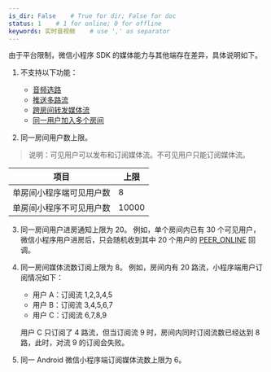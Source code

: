 ```yaml
---
is_dir: False    # True for dir; False for doc
status: 1    # 1 for online; 0 for offline
keywords: 实时音视频    # use ',' as separator
---
```


由于平台限制，微信小程序 SDK 的媒体能力与其他端存在差异，具体说明如下。
1. 不支持以下功能：
	- [音频选路](113547)
	- [推送多路流](70139)
	- [跨房间转发媒体流](104398)
	- [同一用户加入多个房间](196844)
	
2. 同一房间用户数上限。
> 说明：可见用户可以发布和订阅媒体流。不可见用户只能订阅媒体流。

| 项目 | 上限 |
| --- | --- |
| 单房间小程序端可见用户数 | 8 |
| 单房间小程序不可见用户数 | 10000 |

3. 同一房间用户进房通知上限为 20。
例如，单个房间内已有 30 个可见用户，微信小程序用户进房后，只会随机收到其中 20 个用户的  [PEER_ONLINE](78566.md#peer-online) 回调。


4. 同一房间媒体流数订阅上限为 8。
例如，房间内有 20 路流，小程序端用户订阅情况如下：
	- 用户 A：订阅流 1,2,3,4,5
	- 用户 B：订阅流 3,4,5,6,7
	- 用户 C：订阅流 6,7,8,9

	用户 C 只订阅了 4 路流，但当订阅流 9 时，房间内同时订阅流数已经达到 8 路，此时，对流 9 的订阅会失败。

5. 同一 Android 微信小程序端订阅媒体流数上限为 6。
